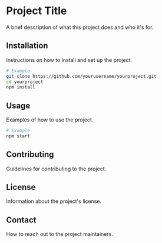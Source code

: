 # Project Title

A brief description of what this project does and who it's for.

## Installation

Instructions on how to install and set up the project.

```bash
# Example
git clone https://github.com/yourusername/yourproject.git
cd yourproject
npm install
```

## Usage

Examples of how to use the project.

```bash
# Example
npm start
```

## Contributing

Guidelines for contributing to the project.

## License

Information about the project's license.

## Contact

How to reach out to the project maintainers.